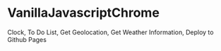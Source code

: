 # VanillaJavascriptChrome
Clock, To Do List, Get Geolocation, Get Weather Information, Deploy to Github Pages
